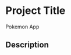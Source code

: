 # Project Title
Pokemon App
## Description
<!-- Displays:
1.Pokemon Name
2.Pokemon Height
3.Pokemon Weight
4.Pokemon Types
5.Pokemon Image -->
